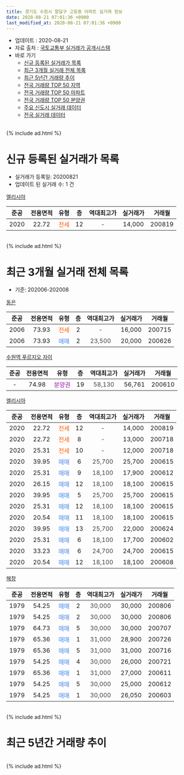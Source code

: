 ```yaml
---
title: 경기도 수원시 팔달구 고등동 아파트 실거래 정보
date: 2020-08-21 07:01:36 +0900
last_modified_at: 2020-08-21 07:01:36 +0900
---
```


* 업데이트 : 2020-08-21
* 자료 출처 : [국토교통부 실거래가 공개시스템](http://rt.molit.go.kr)
* 바로 가기
    * [신규 등록된 실거래가 목록](#신규-등록된-실거래가-목록)
    * [최근 3개월 실거래 전체 목록](#최근-3개월-실거래-전체-목록)
    * [최근 5년간 거래량 추이](#최근-5년간-거래량-추이)
    * [전국 거래량 TOP 50 지역](https://inasie.github.io/apt-trade-info/최근-3개월-전국에서-가장-거래가-많이-발생한-지역)
    * [전국 거래량 TOP 50 아파트](https://inasie.github.io/apt-trade-info/최근-3개월-전국에서-가장-거래가-많이-발생한-아파트)
    * [전국 거래량 TOP 50 분양권](https://inasie.github.io/apt-trade-info/최근-3개월-전국에서-가장-거래가-많이-발생한-분양권)
    * [주요 신도시 실거래 데이터](https://inasie.github.io/apt-trade-info/주요-신도시)
    * [전국 실거래 데이터](https://inasie.github.io/apt-trade-info/전국)
<br>
{% include ad.html %}
<br>

# 신규 등록된 실거래가 목록
* 실거래가 등록일: 20200821
* 업데이트 된 실거래 수: 1 건


[엘리시아](https://search.naver.com/search.naver?query=%EA%B2%BD%EA%B8%B0%EB%8F%84+%EC%88%98%EC%9B%90%EC%8B%9C+%ED%8C%94%EB%8B%AC%EA%B5%AC+%EA%B3%A0%EB%93%B1%EB%8F%99+%EC%97%98%EB%A6%AC%EC%8B%9C%EC%95%84)

|준공|전용면적|유형|층|역대최고가|실거래가|거래월|
|:---:|:---:|:---:|:---:|:---:|:---:|:---:|
|2020|22.72|<span style="color:#ff5a00">전세</span>|12|<span style="color:#444444">-</span>|14,000|200819|


<br>
{% include ad.html %}
<br>

# 최근 3개월 실거래 전체 목록
* 기준: 202006-202008


[동은](https://search.naver.com/search.naver?query=%EA%B2%BD%EA%B8%B0%EB%8F%84+%EC%88%98%EC%9B%90%EC%8B%9C+%ED%8C%94%EB%8B%AC%EA%B5%AC+%EA%B3%A0%EB%93%B1%EB%8F%99+%EB%8F%99%EC%9D%80)

|준공|전용면적|유형|층|역대최고가|실거래가|거래월|
|:---:|:---:|:---:|:---:|:---:|:---:|:---:|
|2006|73.93|<span style="color:#ff5a00">전세</span>|2|<span style="color:#444444">-</span>|16,000|200715|
|2006|73.93|<span style="color:#4285f3">매매</span>|2|<span style="color:#444444">23,500</span>|20,000|200626|

[수원역 푸르지오 자이](https://search.naver.com/search.naver?query=%EA%B2%BD%EA%B8%B0%EB%8F%84+%EC%88%98%EC%9B%90%EC%8B%9C+%ED%8C%94%EB%8B%AC%EA%B5%AC+%EA%B3%A0%EB%93%B1%EB%8F%99+%EC%88%98%EC%9B%90%EC%97%AD+%ED%91%B8%EB%A5%B4%EC%A7%80%EC%98%A4+%EC%9E%90%EC%9D%B4)

|준공|전용면적|유형|층|역대최고가|실거래가|거래월|
|:---:|:---:|:---:|:---:|:---:|:---:|:---:|
|-|74.98|<span style="color:#9C11A5">분양권</span>|19|<span style="color:#444444">58,130</span>|56,761|200610|

[엘리시아](https://search.naver.com/search.naver?query=%EA%B2%BD%EA%B8%B0%EB%8F%84+%EC%88%98%EC%9B%90%EC%8B%9C+%ED%8C%94%EB%8B%AC%EA%B5%AC+%EA%B3%A0%EB%93%B1%EB%8F%99+%EC%97%98%EB%A6%AC%EC%8B%9C%EC%95%84)

|준공|전용면적|유형|층|역대최고가|실거래가|거래월|
|:---:|:---:|:---:|:---:|:---:|:---:|:---:|
|2020|22.72|<span style="color:#ff5a00">전세</span>|12|<span style="color:#444444">-</span>|14,000|200819|
|2020|22.72|<span style="color:#ff5a00">전세</span>|8|<span style="color:#444444">-</span>|13,000|200718|
|2020|25.31|<span style="color:#ff5a00">전세</span>|10|<span style="color:#444444">-</span>|12,000|200718|
|2020|39.95|<span style="color:#4285f3">매매</span>|6|<span style="color:#444444">25,700</span>|25,700|200615|
|2020|25.31|<span style="color:#4285f3">매매</span>|9|<span style="color:#444444">18,100</span>|17,900|200612|
|2020|26.15|<span style="color:#4285f3">매매</span>|12|<span style="color:#444444">18,100</span>|18,100|200615|
|2020|39.95|<span style="color:#4285f3">매매</span>|5|<span style="color:#444444">25,700</span>|25,700|200615|
|2020|25.31|<span style="color:#4285f3">매매</span>|12|<span style="color:#444444">18,100</span>|18,100|200615|
|2020|20.54|<span style="color:#4285f3">매매</span>|11|<span style="color:#444444">18,100</span>|18,100|200615|
|2020|39.95|<span style="color:#4285f3">매매</span>|13|<span style="color:#444444">25,700</span>|22,000|200624|
|2020|25.31|<span style="color:#4285f3">매매</span>|6|<span style="color:#444444">18,100</span>|17,700|200602|
|2020|33.23|<span style="color:#4285f3">매매</span>|6|<span style="color:#444444">24,700</span>|24,700|200615|
|2020|20.54|<span style="color:#4285f3">매매</span>|12|<span style="color:#444444">18,100</span>|18,100|200608|

[해창](https://search.naver.com/search.naver?query=%EA%B2%BD%EA%B8%B0%EB%8F%84+%EC%88%98%EC%9B%90%EC%8B%9C+%ED%8C%94%EB%8B%AC%EA%B5%AC+%EA%B3%A0%EB%93%B1%EB%8F%99+%ED%95%B4%EC%B0%BD)

|준공|전용면적|유형|층|역대최고가|실거래가|거래월|
|:---:|:---:|:---:|:---:|:---:|:---:|:---:|
|1979|54.25|<span style="color:#4285f3">매매</span>|2|<span style="color:#444444">30,000</span>|30,000|200806|
|1979|54.25|<span style="color:#4285f3">매매</span>|2|<span style="color:#444444">30,000</span>|30,000|200806|
|1979|64.73|<span style="color:#4285f3">매매</span>|5|<span style="color:#444444">30,000</span>|30,000|200707|
|1979|65.36|<span style="color:#4285f3">매매</span>|1|<span style="color:#444444">31,000</span>|28,900|200726|
|1979|65.36|<span style="color:#4285f3">매매</span>|5|<span style="color:#444444">31,000</span>|31,000|200716|
|1979|54.25|<span style="color:#4285f3">매매</span>|4|<span style="color:#444444">30,000</span>|26,000|200721|
|1979|65.36|<span style="color:#4285f3">매매</span>|1|<span style="color:#444444">31,000</span>|27,000|200611|
|1979|54.25|<span style="color:#4285f3">매매</span>|5|<span style="color:#444444">30,000</span>|25,000|200612|
|1979|54.25|<span style="color:#4285f3">매매</span>|1|<span style="color:#444444">30,000</span>|26,050|200603|


<br>
{% include ad.html %}
<br>

# 최근 5년간 거래량 추이


<div style="width:100%;">
    <canvas id="deal_progress" height="200"></canvas>
</div>

<script>
new Chart(document.getElementById("deal_progress"), {
    type: 'line',
    data: {
        labels: ['201508','201509','201510','201511','201512','201601','201602','201603','201604','201605','201606','201607','201608','201609','201610','201611','201612','201701','201702','201703','201704','201705','201706','201707','201708','201709','201710','201711','201712','201801','201802','201803','201804','201805','201806','201807','201808','201809','201810','201811','201812','201901','201902','201903','201904','201905','201906','201907','201908','201909','201910','201911','201912','202001','202002','202003','202004','202005','202006','202007','202008'],
        datasets: [{
            label: '매매',
            pointRadius: 1,
            data: [3, 1, 3, 4, 1, 2, 0, 0, 4, 5, 2, 7, 4, 0, 1, 4, 0, 2, 2, 2, 1, 4, 1, 7, 2, 6, 1, 2, 1, 0, 1, 0, 1, 3, 3, 2, 4, 1, 5, 4, 2, 5, 15, 37, 35, 38, 13, 17, 11, 10, 5, 10, 6, 7, 4, 0, 2, 0, 15, 4, 2],
            borderColor: "rgba(255, 201, 14, 1)",
            backgroundColor: "rgba(255, 201, 14, 0.5)",
            fill: false,
            lineTension: 0
        },{
            label: '전월세',
            pointRadius: 1,
            data: [3, 1, 2, 1, 1, 0, 1, 0, 2, 1, 1, 5, 0, 1, 0, 0, 0, 2, 4, 2, 0, 1, 0, 1, 3, 1, 3, 4, 0, 2, 1, 2, 1, 2, 1, 0, 1, 3, 0, 1, 0, 0, 1, 3, 0, 1, 0, 1, 1, 1, 1, 0, 2, 2, 1, 3, 0, 1, 0, 3, 1],
            borderColor: "rgba(0, 141, 185, 1)",
            backgroundColor: "rgba(0, 141, 185, 0.5)",
            fill: false,
            lineTension: 0
        }
        ]
    },
    options: {
        responsive: true,
        title: {
            display: false
        },
        tooltips: {
            mode: 'index',
            intersect: false
        },
        hover: {
            mode: 'nearest',
            intersect: true
        },
        scales: {
            xAxes: [{
                display: true,
                scaleLabel: {
                    display: true,
                    labelString: '년/월'
                }
            }],
            yAxes: [{
                display: true,
                ticks: {
                    suggestedMin: 0,
                },
                scaleLabel: {
                    display: true,
                    labelString: '실거래 수'
                }
            }]
        }
    }
});

</script>


<br>
{% include ad.html %}
<br>

